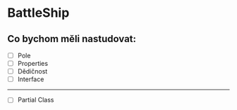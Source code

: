 # BattleShip


## Co bychom měli nastudovat:
* [ ] Pole
* [ ] Properties
* [ ] Dědičnost
* [ ] Interface
---
* [ ] Partial Class
